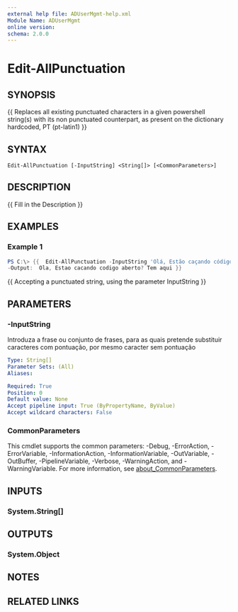 ```yaml
---
external help file: ADUserMgmt-help.xml
Module Name: ADUserMgmt
online version:
schema: 2.0.0
---
```


# Edit-AllPunctuation

## SYNOPSIS
{{ Replaces all existing punctuated characters in a given powershell string(s) with its non punctuated counterpart, as present on the dictionary hardcoded, PT (pt-latin1) }}

## SYNTAX

```
Edit-AllPunctuation [-InputString] <String[]> [<CommonParameters>]
```

## DESCRIPTION
{{ Fill in the Description }}

## EXAMPLES

### Example 1
```powershell
PS C:\> {{  Edit-AllPunctuation -InputString 'Olá, Estão caçando código aberto? Têm aqui'
-Output:  Ola, Estao cacando codigo aberto? Tem aqui }}
```

{{ Accepting a punctuated string, using the parameter InputString }}

## PARAMETERS

### -InputString
Introduza a frase ou conjunto de frases, para as quais pretende substituir caracteres com pontuação, por mesmo caracter sem pontuação

```yaml
Type: String[]
Parameter Sets: (All)
Aliases:

Required: True
Position: 0
Default value: None
Accept pipeline input: True (ByPropertyName, ByValue)
Accept wildcard characters: False
```

### CommonParameters
This cmdlet supports the common parameters: -Debug, -ErrorAction, -ErrorVariable, -InformationAction, -InformationVariable, -OutVariable, -OutBuffer, -PipelineVariable, -Verbose, -WarningAction, and -WarningVariable. For more information, see [about_CommonParameters](http://go.microsoft.com/fwlink/?LinkID=113216).

## INPUTS

### System.String[]
## OUTPUTS

### System.Object
## NOTES

## RELATED LINKS
